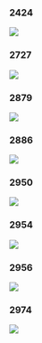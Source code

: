 
### 2424

![](https://img.smyhvae.com/2021-jike-yellow-2424.jpeg)

### 2727

![](https://img.smyhvae.com/2021-jike-yellow-2727.jpeg)


### 2879

![](https://img.smyhvae.com/2021-jike-yellow-2879.jpeg)


### 2886

![](https://img.smyhvae.com/2021-jike-yellow-2886.jpeg)

### 2950

![](https://img.smyhvae.com/2021-jike-yellow-2950.jpeg)

### 2954

![](https://img.smyhvae.com/2021-jike-yellow-2954.jpeg)

### 2956

![](https://img.smyhvae.com/2021-jike-yellow-2956.jpeg)

### 2974

![](https://img.smyhvae.com/2021-jike-yellow-2974.jpeg)

